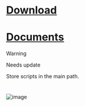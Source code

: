 # [Download](https://github.com/Bt08s/PYAutmation/archive/refs/heads/main.zip)
# [Documents](https://github.com/Bt08s/PYAutmation/blob/main/DOCS.md)

> [!WARNING]
> Needs update
> 
> Store scripts in the main path.

#
![image](https://github.com/Bt08s/PYAutmation/assets/68190921/ce0719ba-283d-4c54-8827-b221ad992510)
